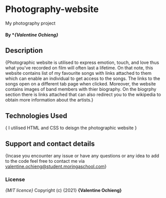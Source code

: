 # Photography-website
My photography project
#### By **{Valentine Ochieng}*
## Description
{Photographic website is utilised to express emotion, touch, and love thus what you've recorded on film will often last a lifetime. On that note, this website contains list of my favourite songs with links attached to them which can enable an individual to get access to the songs. The links to the songs open on a different tab page when clicked. Moreover, the website contains images of band members with thier biography. On the biogrphy section there is links attached that can also redirect you to the wikipedia to obtain more information about the artists.}
## Technologies Used
{ I utilised HTML and CSS to deisgn the photographic website }
## Support and contact details
{Incase you encounter any issue or have any questions or any idea to add to the code feel free to contact me via valentine.ochieng@student.moringaschool.com}
### License
*{MIT licence}*
Copyright (c) {2021} **{Valentine Ochieng}**
